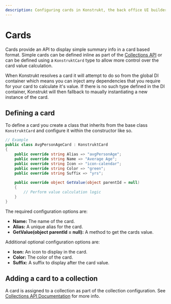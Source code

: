 ```yaml
---
description: Configuring cards in Konstrukt, the back office UI builder for Umbraco.
---
```


# Cards

Cards provide an API to display simple summary info in a card based format. Simple cards can be defined inline as part of the [Collections API](collections.md#adding-a-card-to-a-collection) or can be defined using a `KonstruktCard` type to allow more control over the card value calculation.

When Konstrukt resolves a card it will attempt to do so from the global DI container which means you can inject amy dependencies that you require for your card to calculate it's value. If there is no such type defined in the DI container, Konstrukt will then fallback to maually instantiating a new instance of the card.

## Defining a card

To define a card you create a class that inherits from the base class `KonstruktCard` and configure it within the constructor like so.

````csharp
// Example
public class AvgPersonAgeCard : KonstruktCard
{
    public override string Alias => "avgPersonAge";
    public override string Name => "Average Age";
    public override string Icon => "icon-calendar";
    public override string Color => "green";
    public override string Suffix => "yrs";
        
    public override object GetValue(object parentId = null)
    {
        // Perform value calculation logic
    }
}
````

The required configuration options are:

* **Name:** The name of the card.
* **Alias:** A unique alias for the card.
* **GetValue(object parentId = null):** A method to get the cards value.

Additional optional configuration options are:

* **Icon:** An icon to display in the card.
* **Color:** The color of the card.
* **Suffix:** A suffix to display after the card value.

## Adding a card to a collection

A card is assigned to a collection as part of the collection configuration. See [Collections API Documentation](collections.md#adding-a-card-to-a-collection) for more info.
